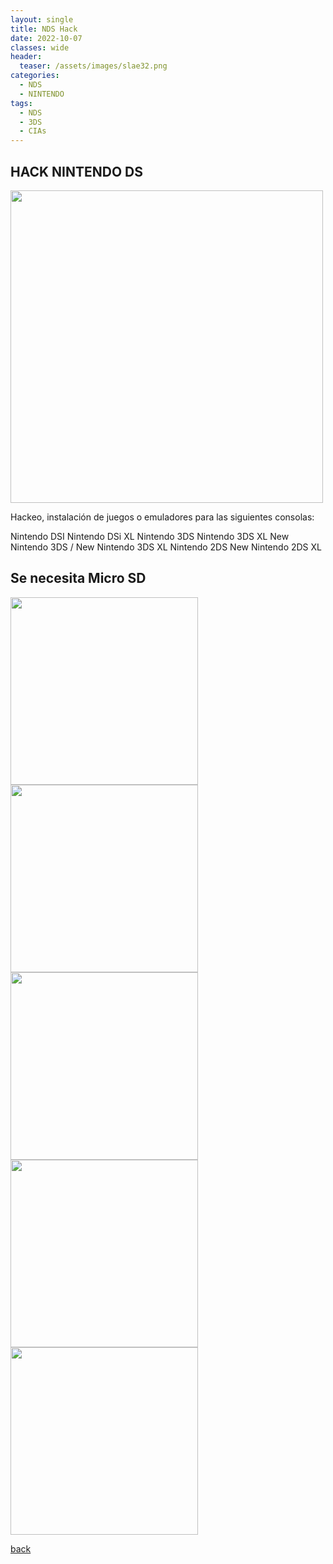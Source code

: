 ```yaml
---
layout: single
title: NDS Hack
date: 2022-10-07
classes: wide
header:
  teaser: /assets/images/slae32.png
categories:
  - NDS
  - NINTENDO
tags:
  - NDS
  - 3DS
  - CIAs
---
```


## HACK NINTENDO DS

<img src="https://user-images.githubusercontent.com/78656150/183828820-130c2340-ec79-4c93-916b-83bc35e24498.png" width="500" height="500" />

Hackeo, instalación de juegos o emuladores para las siguientes consolas:

Nintendo DSI
Nintendo DSi XL
Nintendo 3DS
Nintendo 3DS XL
New Nintendo 3DS / New Nintendo 3DS XL
Nintendo 2DS
New Nintendo 2DS XL

Se necesita Micro SD
------
<img src="https://user-images.githubusercontent.com/78656150/183828842-abc62cae-1579-40e6-b500-28a3d882f574.png" width="300" height="300" /> <img src="https://user-images.githubusercontent.com/78656150/183828891-1edeb29d-88c6-488b-bb9b-16fa399d1e1d.png" width="300" height="300" />
<img src="https://user-images.githubusercontent.com/78656150/183828931-ec178537-cce2-487c-8d7d-f3e25e1535cd.png" width="300" height="300" />
<img src="https://user-images.githubusercontent.com/78656150/183828914-aba21c0e-2c02-4ceb-98f4-bb44f6476212.png" width="300" height="300" />
<img src="https://user-images.githubusercontent.com/78656150/183828970-3b683b7a-657e-4d7b-b5e6-54b01cc3441c.png" width="300" height="300" />

[back](./)

